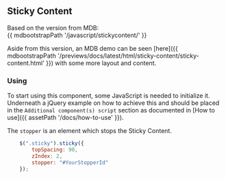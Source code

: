 ## Sticky Content

Based on the version from MDB:<br>
{{ mdbootstrapPath '/javascript/stickycontent/' }}

Aside from this version, an MDB demo can be seen [here]({{ mdbootstrapPath '/previews/docs/latest/html/sticky-content/sticky-content.html' }}) with some more layout and content.

### Using

To start using this component, some JavaScript is needed to initialize it.<br>
Underneath a jQuery example on how to achieve this and should be placed in the `Additional component(s) script` section as documented in [How to use]({{ assetPath '/docs/how-to-use' }}).

The `stopper` is an element which stops the Sticky Content.

```javascript
    $(".sticky").sticky({
        topSpacing: 90,
        zIndex: 2,
        stopper: "#YourStopperId"
    });
```
